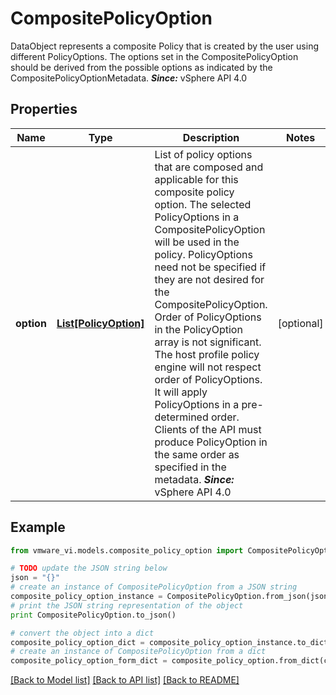 # CompositePolicyOption

DataObject represents a composite Policy that is created by the user using different PolicyOptions.  The options set in the CompositePolicyOption should be derived from the possible options as indicated by the CompositePolicyOptionMetadata.  ***Since:*** vSphere API 4.0 

## Properties
Name | Type | Description | Notes
------------ | ------------- | ------------- | -------------
**option** | [**List[PolicyOption]**](PolicyOption.md) | List of policy options that are composed and applicable for this composite policy option.  The selected PolicyOptions in a CompositePolicyOption will be used in the policy. PolicyOptions need not be specified if they are not desired for the CompositePolicyOption. Order of PolicyOptions in the PolicyOption array is not significant. The host profile policy engine will not respect order of PolicyOptions. It will apply PolicyOptions in a pre-determined order. Clients of the API must produce PolicyOption in the same order as specified in the metadata.  ***Since:*** vSphere API 4.0  | [optional] 

## Example

```python
from vmware_vi.models.composite_policy_option import CompositePolicyOption

# TODO update the JSON string below
json = "{}"
# create an instance of CompositePolicyOption from a JSON string
composite_policy_option_instance = CompositePolicyOption.from_json(json)
# print the JSON string representation of the object
print CompositePolicyOption.to_json()

# convert the object into a dict
composite_policy_option_dict = composite_policy_option_instance.to_dict()
# create an instance of CompositePolicyOption from a dict
composite_policy_option_form_dict = composite_policy_option.from_dict(composite_policy_option_dict)
```
[[Back to Model list]](../README.md#documentation-for-models) [[Back to API list]](../README.md#documentation-for-api-endpoints) [[Back to README]](../README.md)


